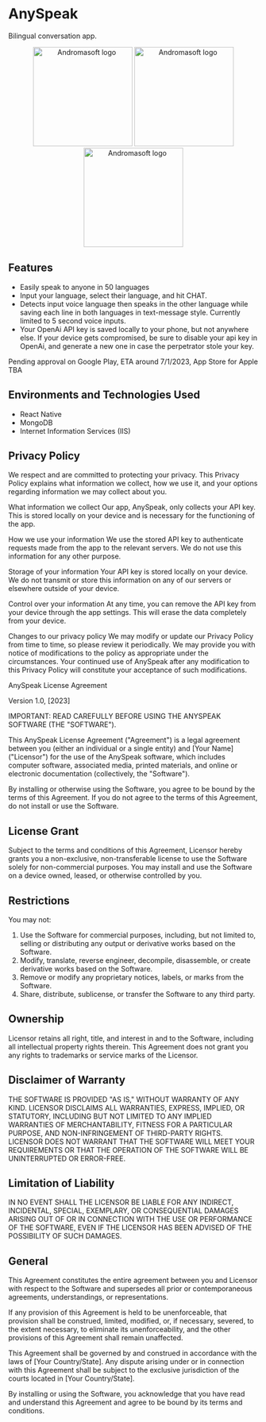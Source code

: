 # AnySpeak
Bilingual conversation app.
<p align="center">
  <img src="https://i.imgur.com/ndfE3q9.jpg" alt="Andromasoft logo" width="200"/>
<img src="https://i.imgur.com/bpI2kpj.jpg" alt="Andromasoft logo" width="200"/>
<img src="https://i.imgur.com/leJvsmO.jpg" alt="Andromasoft logo" width="200"/>
</p>

## Features

  - Easily speak to anyone in 50 languages
  - Input your language, select their language, and hit CHAT.
  - Detects input voice language then speaks in the other language while saving each line in both languages in text-message style. Currently limited to 5 second voice inputs.
  - Your OpenAi API key is saved locally to your phone, but not anywhere else. If your device gets compromised, be sure to disable your api key in OpenAi, and generate a new one in case the perpetrator stole your key.

Pending approval on Google Play, ETA around 7/1/2023, App Store for Apple TBA

<h2>Environments and Technologies Used</h2>

- React Native
- MongoDB
- Internet Information Services (IIS)
  
<h2>Privacy Policy</h2>

We respect and are committed to protecting your privacy. This Privacy Policy explains what information we collect, how we use it, and your options regarding information we may collect about you.

What information we collect
Our app, AnySpeak, only collects your API key. This is stored locally on your device and is necessary for the functioning of the app.

How we use your information
We use the stored API key to authenticate requests made from the app to the relevant servers. We do not use this information for any other purpose.

Storage of your information
Your API key is stored locally on your device. We do not transmit or store this information on any of our servers or elsewhere outside of your device.

Control over your information
At any time, you can remove the API key from your device through the app settings. This will erase the data completely from your device.

Changes to our privacy policy
We may modify or update our Privacy Policy from time to time, so please review it periodically. We may provide you with notice of modifications to the policy as appropriate under the circumstances. Your continued use of AnySpeak after any modification to this Privacy Policy will constitute your acceptance of such modifications.

AnySpeak License Agreement

Version 1.0, [2023]

IMPORTANT: READ CAREFULLY BEFORE USING THE ANYSPEAK SOFTWARE (THE "SOFTWARE").

This AnySpeak License Agreement ("Agreement") is a legal agreement between you (either an individual or a single entity) and [Your Name] ("Licensor") for the use of the AnySpeak software, which includes computer software, associated media, printed materials, and online or electronic documentation (collectively, the "Software").

By installing or otherwise using the Software, you agree to be bound by the terms of this Agreement. If you do not agree to the terms of this Agreement, do not install or use the Software.

License Grant
-------------

Subject to the terms and conditions of this Agreement, Licensor hereby grants you a non-exclusive, non-transferable license to use the Software solely for non-commercial purposes. You may install and use the Software on a device owned, leased, or otherwise controlled by you.

Restrictions
------------

You may not:

1. Use the Software for commercial purposes, including, but not limited to, selling or distributing any output or derivative works based on the Software.
2. Modify, translate, reverse engineer, decompile, disassemble, or create derivative works based on the Software.
3. Remove or modify any proprietary notices, labels, or marks from the Software.
4. Share, distribute, sublicense, or transfer the Software to any third party.

Ownership
---------

Licensor retains all right, title, and interest in and to the Software, including all intellectual property rights therein. This Agreement does not grant you any rights to trademarks or service marks of the Licensor.

Disclaimer of Warranty
----------------------

THE SOFTWARE IS PROVIDED "AS IS," WITHOUT WARRANTY OF ANY KIND. LICENSOR DISCLAIMS ALL WARRANTIES, EXPRESS, IMPLIED, OR STATUTORY, INCLUDING BUT NOT LIMITED TO ANY IMPLIED WARRANTIES OF MERCHANTABILITY, FITNESS FOR A PARTICULAR PURPOSE, AND NON-INFRINGEMENT OF THIRD-PARTY RIGHTS. LICENSOR DOES NOT WARRANT THAT THE SOFTWARE WILL MEET YOUR REQUIREMENTS OR THAT THE OPERATION OF THE SOFTWARE WILL BE UNINTERRUPTED OR ERROR-FREE.

Limitation of Liability
-----------------------

IN NO EVENT SHALL THE LICENSOR BE LIABLE FOR ANY INDIRECT, INCIDENTAL, SPECIAL, EXEMPLARY, OR CONSEQUENTIAL DAMAGES ARISING OUT OF OR IN CONNECTION WITH THE USE OR PERFORMANCE OF THE SOFTWARE, EVEN IF THE LICENSOR HAS BEEN ADVISED OF THE POSSIBILITY OF SUCH DAMAGES.

General
-------

This Agreement constitutes the entire agreement between you and Licensor with respect to the Software and supersedes all prior or contemporaneous agreements, understandings, or representations.

If any provision of this Agreement is held to be unenforceable, that provision shall be construed, limited, modified, or, if necessary, severed, to the extent necessary, to eliminate its unenforceability, and the other provisions of this Agreement shall remain unaffected.

This Agreement shall be governed by and construed in accordance with the laws of [Your Country/State]. Any dispute arising under or in connection with this Agreement shall be subject to the exclusive jurisdiction of the courts located in [Your Country/State].

By installing or using the Software, you acknowledge that you have read and understand this Agreement and agree to be bound by its terms and conditions.


